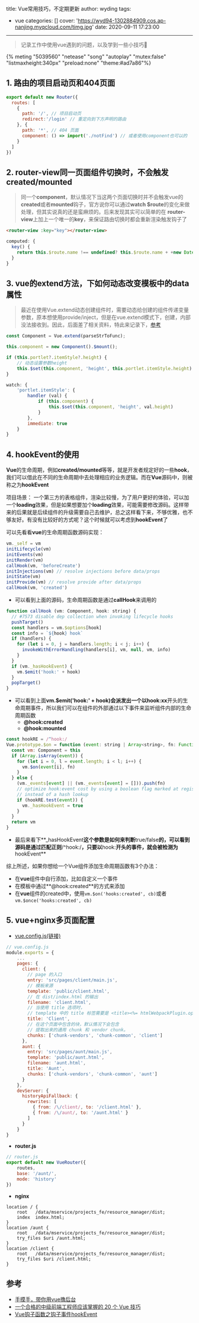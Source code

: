 title: Vue常用技巧，不定期更新
author: wyding
tags:
  - vue
categories: []
cover: 'https://wyd94-1302884909.cos.ap-nanjing.myqcloud.com/timg.jpg'
date: 2020-09-11 17:23:00
---
> 记录工作中使用vue遇到的问题，以及学到一些小技巧🤣

<!-- more -->
{% meting "5039560" "netease" "song" "autoplay" "mutex:false" "listmaxheight:340px" "preload:none" "theme:#ad7a86"%}

## 1. 路由的项目启动页和404页面
```javascript
export default new Router({
  routes: [
    {
      path: '/', // 项目启动页
      redirect:'/login' // 重定向到下方声明的路由
    }, {
      path: '*', // 404 页面
      component: () => import('./notFind') // 或者使用component也可以的
    }
  ]
})
```

## 2. **router-view**同一页面组件切换时，不会触发**created/mounted**
> 同一个**component**，默认情况下当这两个页面切换时并不会触发vue的**created**或者**mounted**钩子，官方说你可以通过**watch $route**的变化来做处理，但其实说真的还是蛮麻烦的。后来发现其实可以简单的在 **router-view**上加上一个唯一的**key**，来保证路由切换时都会重新渲染触发钩子了

```html
<router-view :key="key"></router-view>
```

```javascript
computed: {
  key() {
    return this.$route.name !== undefined? this.$route.name + +new Date(): this.$route + +new Date()
  }
}
```

## 3. vue的extend方法，下如何动态改变模板中的data属性
> 最近在使用Vue.extend动态创建组件时，需要动态给创建的组件传递变量参数，原本想使用provide/inject，但是在vue.extend模式下，创建，内部没法接收到。因此，后面差了相关资料，特此来记录下，[参考](https://segmentfault.com/q/1010000016082860)

```javascript
const Component = Vue.extend(parseStrToFunc);

this.component = new Component().$mount();

if (this.portlet?.itemStyle?.height) {
    // 动态设置参数height
    this.$set(this.component, 'height', this.portlet.itemStyle.height)
}
```

```javascript
watch: {
    'portlet.itemStyle': {
        handler (val) {
            if (this.component) {
                this.$set(this.component, 'height', val.height)
            }
        },
        immediate: true
    }
}
```

## 4. **hookEvent**的使用
**Vue**的生命周期，例如**created/mounted**等等，就是开发者规定好的一些**hook**，我们可以借此在不同的生命周期中去处理相应的业务逻辑。而在**Vue**源码中，则被称之为**hookEvent**

项目场景：
一个第三方的表格组件，渲染比较慢，为了用户更好的体验，可以加一个**loading**效果，但是如果想要加个**loading**效果，可能需要修改源码。这样带来的后果就是后续组件的升级需要自己去维护，总之这样看下来，不够优雅，也不够友好。有没有比较好的方式呢？这个时候就可以考虑到**hookEvent**了

可以先看看**vue**的生命周期函数源码实现：
```js
vm._self = vm
initLifecycle(vm)
initEvents(vm)
initRender(vm)
callHook(vm, 'beforeCreate')
initInjections(vm) // resolve injections before data/props
initState(vm)
initProvide(vm) // resolve provide after data/props
callHook(vm, 'created')
```
- 可以看到上面的源码，生命周期函数是通过**callHook**来调用的

```js
function callHook (vm: Component, hook: string) {
  // #7573 disable dep collection when invoking lifecycle hooks
  pushTarget()
  const handlers = vm.$options[hook]
  const info = `${hook} hook`
  if (handlers) {
    for (let i = 0, j = handlers.length; i < j; i++) {
      invokeWithErrorHandling(handlers[i], vm, null, vm, info)
    }
  }
  if (vm._hasHookEvent) {
    vm.$emit('hook:' + hook)
  }
  popTarget()
}
```
- 可以看到上面**vm.$emit('hook:' + hook)**会派发出一个以**hook:xx**开头的生命周期事件，所以我们可以在组件的外部通过以下事件来监听组件内部的生命周期函数
	- **@hook:created**
    - **@hook:mounted**
    
```js
const hookRE = /^hook:/
Vue.prototype.$on = function (event: string | Array<string>, fn: Function): Component {
  const vm: Component = this
  if (Array.isArray(event)) {
    for (let i = 0, l = event.length; i < l; i++) {
      vm.$on(event[i], fn)
    }
  } else {
    (vm._events[event] || (vm._events[event] = [])).push(fn)
    // optimize hook:event cost by using a boolean flag marked at registration
    // instead of a hash lookup
    if (hookRE.test(event)) {
      vm._hasHookEvent = true
    }
  }
  return vm
}
```
- 最后来看下**_hasHookEvent**这个参数是如何来判断**true/false**的，可以看到源码是通过匹配正则**/^hook:/**，只要以**hook:**开头的事件，就会被检测为**hookEvent**

综上所述，如果你想给一个Vue组件添加生命周期函数有3个办法：
- 在**vue**组件中自行添加，比如自定义一个事件
- 在模板中通过**@hook:created**的方式来添加
- 在**vue**组件的created中，使用`vm.$on('hooks:created', cb)`或者 `vm.$once('hooks:created', cb)`

## 5. vue+nginx多页面配置
- [vue.config.js(链接)](https://cli.vuejs.org/zh/config/#pages)
```js
// vue.config.js 
module.exports = {
	...
    pages: {
      client: {
        // page 的入口
        entry: 'src/pages/client/main.js',
        // 模板来源
        template: 'public/client.html',
        // 在 dist/index.html 的输出
        filename: 'client.html',
        // 当使用 title 选项时，
        // template 中的 title 标签需要是 <title><%= htmlWebpackPlugin.options.title %></title>
        title: 'Client',
        // 在这个页面中包含的块，默认情况下会包含
        // 提取出来的通用 chunk 和 vendor chunk。
        chunks: ['chunk-vendors', 'chunk-common', 'client']
      },
      aunt: {
        entry: 'src/pages/aunt/main.js',
        template: 'public/aunt.html',
        filename: 'aunt.html',
        title: 'Aunt',
        chunks: ['chunk-vendors', 'chunk-common', 'aunt']
      }
    },
    devServer: {
      historyApiFallback: {
        rewrites: [
          { from: /\/client/, to: '/client.html' },
          { from: /\/aunt/, to: '/aunt.html' }
        ]
      }
    }
}
```

- **router.js**
```js
// router.js
export default new VueRouter({
	routes,
	base: '/aunt/',
	mode: 'history'
})
```

- **nginx**
```nginx
location / {
    root   /data/mservice/projects_fe/resource_manager/dist;
    index  index.html;
}
location /aunt {
    root   /data/mservice/projects_fe/resource_manager/dist;
    try_files $uri /aunt.html;
}
location /client {
    root   /data/mservice/projects_fe/resource_manager/dist;
    try_files $uri /client.html;
}
```

## 参考 

- [手摸手，带你用vue撸后台](https://juejin.im/post/59097cd7a22b9d0065fb61d2)
- [一个合格的中级前端工程师应该掌握的 20 个 Vue 技巧
](https://juejin.im/post/6872128694639394830)
- [Vue钩子函数之钩子事件hookEvent](https://www.tensweets.com/article/5e032df8362e5434baf63394)
